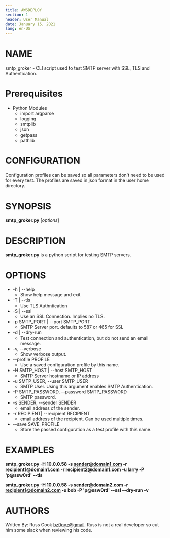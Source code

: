 ```yaml
---
title: AWSDEPLOY
section: 1
header: User Manual
date: January 15, 2021
lang: en-US
---
```

# NAME
smtp_groker - CLI script used to test SMTP server with SSL, TLS and Authentication.

# Prerequisites
- Python Modules
  - import argparse
  - logging
  - smtplib
  - json
  - getpass
  - pathlib

# CONFIGURATION
Configuration profiles can be saved so all parameters don't need to be used for every test. The profiles are saved in json format in the user home directory.

# SYNOPSIS
**smtp_groker.py** [*options*]

# DESCRIPTION
**smtp_groker.py** is a python script for testing SMTP servers.

# OPTIONS
- \-h | \-\-help            
  - Show help message and exit
- \-T | \-\-tls
  - Use TLS Authntication
- \-S | \-\-ssl
  - Use an SSL Connection. Implies no TLS.
- \-p SMTP_PORT | \-\-port SMTP_PORT
  - SMTP Server port. defaults to 587 or 465 for SSL
- \-d | \-\-dry-run         
  - Test connection and authentication, but do not send an email message.
- \-v, \-\-verbose
  - Show verbose output.
- \-\-profile PROFILE
  - Use a saved configuration profile by this name.
- \-H SMTP_HOST | \-\-host SMTP_HOST
  - SMTP Server hostname or IP address
- \-u SMTP_USER, \-\-user SMTP_USER
  - SMTP User. Using this argument enables SMTP Authentication.
- \-P SMTP_PASSWORD, \-\-password SMTP_PASSWORD
  - SMTP password.
- \-s SENDER, \-\-sender SENDER
  - email address of the sender.
- \-r RECIPIENT|  \-\-recipient RECIPIENT
  - email address of the recipient. Can be used multiple times.
- \-\-save SAVE_PROFILE
  - Store the passed configuration as a test profile with this name.

# EXAMPLES
**smtp_groker.py -H 10.0.0.58 -s sender@domain1.com -r recipient1@domain1.com -r recipient2@domain1.com -u larry -P 'p@ssw0rd' --tls**

**smtp_groker.py -H 10.0.0.58 -s sender@domain2.com -r recipient1@domain2.com  -u bob -P 'p@ssw0rd' --ssl --dry-run -v**

# AUTHORS
Written By: Russ Cook <bz0qyz@gmail>. Russ is not a real developer so cut him some slack when reviewing his code.
